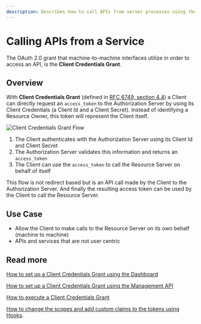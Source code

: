 ```yaml
---
description: Describes how to call APIs from server processes using the Client Credentials Grant.
---
```


# Calling APIs from a Service

The OAuth 2.0 grant that machine-to-machine interfaces utilize in order to access an API, is the **Client Credentials Grant**.

## Overview

With **Client Credentials Grant** (defined in [RFC 6749, section 4.4](https://tools.ietf.org/html/rfc6749#section-4.4)) a Client can directly request an `access_token` to the Authorization Server by using its Client Credentials (a Client Id and a Client Secret). Instead of identifying a Resource Owner, this token will represent the Client itself.

![Client Credentials Grant Flow](/media/articles/api-auth/client-credentials-grant.png)

 1. The Client authenticates with the Authorization Server using its Client Id and Client Secret
 2. The Authorization Server validates this information and returns an `access_token`
 3. The Client can use the `access_token` to call the Resource Server on behalf of itself

This flow is not redirect based but is an API call made by the Client to the Authorization Server. And finally the resulting access token can be used by the Client to call the Resource Server.

## Use Case

 - Allow the Client to make calls to the Resource Server on its own behalf (machine to machine)
 - APIs and services that are not user centric

## Read more

[How to set up a Client Credentials Grant using the Dashboard](/api-auth/config/using-the-auth0-dashboard)

[How to set up a Client Credentials Grant using the Management API](/api-auth/config/using-the-management-api)

[How to execute a Client Credentials Grant](/api-auth/config/asking-for-access-tokens)

[How to change the scopes and add custom claims to the tokens using Hooks](/api-auth/tutorials/client-credentials/customize-with-hooks).
